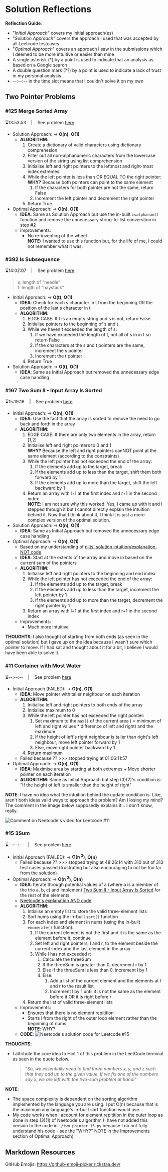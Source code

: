# Solution Reflections
**Reflection Guide**:
* "*Initial Approach*" covers my initial approach(es)
* "*Solution Approach*" covers the approach I used that was accepted by all Leetcode testcases
* "*Optimal Approach*" covers an approach I saw in the submissions which I deemed to be more intuitive or easier than mine
* A single asterisk (*) by a point is used to indicate that an analysis as based on a Google search
* A double question mark (??) by a point is used to indicate a lack of trust in my personal analysis
* --:--:-- in the time slot means that I couldn't solve it on my own

## Two Pointer Problems

### #125 Merge Sorted Array
⌛13:53:53 &nbsp;&nbsp; | &nbsp;&nbsp; See problem [here](https://leetcode.com/problems/valid-palindrome/description/?envType=study-plan-v2&envId=top-interview-150)
 
* Solution Approach: → **O(n)**, **O(1)**
  * **ALGORITHM**:
    1. Create a dictionary of valid characters using dictionary comprehesion
    2. Filter out all non-alphanumeric characters from the lowercase version of the string using list comprehension
    3. Initialise left and right pointers to the leftmost and right-most index extremes
    4. While the left pointer is less than OR EQUAL TO the right pointer:
       <br> **WHY?** Because both pointers can point to the same element
       1. If the characters for both pointer are not the same, return False
       2. Increment the left pointer and decrement the right pointer
    5. Return True
* Optimal Approach: → **O(n)**, **O(1)**
  * **IDEA**: Same as Solution Approach but use the in-built `isalphanum()` function and remove the unnecessary string-to-list converstion in step #2
  * Improvements:
    * No re-inventing of the wheel
    <br>**NOTE:** I wanted to use this function but, for the life of me, I could not remember what it was. 

### #392 Is Subsequence
⌛14:02:07 &nbsp;&nbsp; | &nbsp;&nbsp; See problem [here](https://leetcode.com/problems/is-subsequence/description/?envType=study-plan-v2&envId=top-interview-150)

> s: length of "needle" <br>
> t: length of "haystack"

* Initial Approach: → **O(t)**, **O(1)**
  * **IDEA**: Check for each s character in t from the beginning OR the position of the last s character in t
  * **ALGORITHM**:
    1. EDGE CASE: If t is an empty string and s is not, return False
    2. Initialise pointers to the beginning of s and t
    3. While we haven't exceeded the length of s:
       1. If we have exceeded the length of t, not all of s in in t so return False
       2. If the characters at the s and t pointers are the same, increment the s pointer
       3. Increment the t pointer
    4. Return True 
* Solution Approach: → **O(t)**, **O(1)**
  * **IDEA**: Same as Initial Approach but removed the unnecessary edge case handling

### #167 Two Sum II - Input Array Is Sorted
⌛15:19:18 &nbsp;&nbsp; | &nbsp;&nbsp; See problem [here](https://leetcode.com/problems/two-sum-ii-input-array-is-sorted/description/?envType=study-plan-v2&envId=top-interview-150)

* Initial Approach: → **O(n)**, **O(1)**
  * **IDEA**: Use the fact that the array is sorted to remove the need to go back and forth in the array
  * **ALGORITHM**:
    1. EDGE CASE: If there are only two elements in the array, return [1,2]
    2. Initialise left and right pointers to 0 and 1
       <br>**WHY?** Because the left and right pointers canNOT point at the same element (according to the constraints)
    3. While the left pointer has not exceeded the end of the array:
       1. If the elements add up to the target, break
       2. If the elements add up to less than the target, shift them both forward by 1
       3. If the elements add up to more than the target, shift the left backward by 1
    4. Return an array with l+1 at the first index and r+1 in the second index
   <br>**NOTE**: I am not sure why this worked. Yes, I came up with it and I stepped through it but I cannot directly explain the intuition behind it. Now that I think about it, I think it is just a more complex version of the optimal solution.
* Solution Approach: → **O(n)**, **O(1)**
  * **IDEA**: Same as Initial Approach but removed the unnecessary edge case handling
* Optimal Approach: → **O(n)**, **O(1)**
  * Based on my understanding of [niits' solution intuition/explanation, NOT code](https://leetcode.com/problems/two-sum-ii-input-array-is-sorted/solutions/5101915/video-using-two-pointers-to-solve-the-question-with-o-1-space)
  * **IDEA**: Start at the extents of the array and move in based on the current sum of the pointers
  * **ALGORITHM**:
    1. Initialise left and right pointers to the beginning and end index
    2. While the left pointer has not exceeded the end of the array:
       1. If the elements add up to the target, break
       2. If the elements add up to less than the target, increment the left pointer by 1
       3. If the elements add up to more than the target, decrement the right pointer by 1
    3. Return an array with l+1 at the first index and r+1 in the second index
  * Improvements:
    * Much more intuitive

**THOUGHTS**: I also thought of starting from both ends (as seen in the optimal solution) but I gave up on the idea because I wasn't sure which pointer to move. If I had sat and thought about it for a bit, I believe I would have been able to solve it.

### #11 Container with Most Water
⌛--:--:-- &nbsp;&nbsp; | &nbsp;&nbsp; See problem [here](https://leetcode.com/problems/container-with-most-water/description/?envType=study-plan-v2&envId=top-interview-150)

* Initial Approach (FAILED): → **O(n)**, **O(1)**
  * **IDEA**: Move pointer with taller neighbour on each iteration
  * **ALGORITHM**:
    1. Initialise left and right pointers to both ends of the array
    2. Initialise maximum to 0
    3. While the left pointer has not exceeded the right pointer:
       1. Set maximum to the `max()` of the current area ( = minimum of left and right values * difference of left and right) and the maximum
       2. If the height of left's right neighbour is taller than right's left neighbour, move left pointer forward by 1
       3. Else, move right pointer backward by 1
    4. Return maximum
  * Failed because ?? >>> stopped trying at 01:06:11:57
* Optimal Approach: → **O(n)**, **O(1)**
  * **IDEA**: Maximise area by starting at both extremes + Move shorter pointer on each iteration
  * **ALGORITHM**: Same as Initial Approach but step (3)(2)'s condition is: "If the height of left is smaller than the height of right" 

**NOTE**: I have no idea what the intuition behind the update condition is. Like, aren't both ideas valid ways to approach the problem? Am I losing my mind? The comment in the image below supposedly explains it... I don't know, really.

![Comment on Neetcode's video for Leetcode #11](../images/neetcode_11_comment.png)

### #15 3Sum
⌛--:--:-- &nbsp;&nbsp; | &nbsp;&nbsp; See problem [here](https://leetcode.com/problems/3sum/description/?envType=study-plan-v2&envId=top-interview-150)

* Initial Approach (FAILED): → **O(n <sup>2</sup>)**, **O(n)**
  * Failed because ?? >>> stopped trying at 48:26:14 with 310 out of 313 test cases passed (frustrating but also encouraging to not be too far from the solution)
* Optimal Approach: → **O(n <sup>2</sup>)**, **O(n)**
  * **IDEA**: Iterate through potential values of a (where a is a member of the trio a, b, c) and implement [Two Sum II - Input Array Is Sorted](https://leetcode.com/problems/two-sum-ii-input-array-is-sorted/description/?envType=study-plan-v2&envId=top-interview-150) for the rest of the elements
  * [Neetcode's explanation AND code](https://youtu.be/jzZsG8n2R9A)
  * **ALGORITHM**:
    1. Intialise an empty list to store the valid three-element lists
    2. Sort nums using the in-built `sort()` function
    3. For each index and element in nums (using the in-built `enumerate()` function):
       1. If the current element is not the first and it is the same as the element before it, continue
       2. Set left and right pointers, l and r, to the element beside the current index and the last element in the array
       3. While l has not exceeded r:
          1. Calculate the threeSum
          2. If the threeSum is greater than 0, decrement r by 1
          3. Else If the threeSum is less than 0, increment l by 1
          4. Else:
             1. Add a list of the current element and the elements at l and r to the result list
             2. Increment l by 1 until it is not the same as the element before it OR it is right before r
    4. Return the list of valid three-element lists
  * Improvements:
    * Ensures that there is no element repitition
    * Starts l from the right of the outer loop element rather than the beginning of nums
      <br>**NOTE**: WHY?
  * **CODE**:
  ![Neetcode's solution code for Leetcode #15](../images/neetcode_15_code.png)

**THOUGHTS**:
* I attribute the core idea to Hint 1 of this problem in the LeetCode terminal as seen in the quote below.
  > "*So, we essentially need to find three numbers x, y, and z such that they add up to the given value. If we fix one of the numbers say x, we are left with the two-sum problem at hand!*"

**NOTE**:
* The space complexity is dependent on the sorting algorithm implemented by the language you are using. I put O(n) because that is the maximum any language's in-built sort function would use.
* My code works when I account for element repitition in the outer loop as done in step (3)(1) of Neetcode's algorithm (I have not added this version to the code in `./two_pointer_15.py` because I do not fully understand his code - see the "WHY?" NOTE in the Improvements section of Optimal Approach)

## Markdown Resources
GitHub Emojis: https://github-emoji-picker.rickstaa.dev/